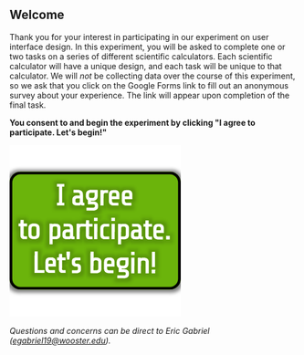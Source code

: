 ## Welcome
Thank you for your interest in participating in our experiment on user interface design. In this experiment, you will be asked to complete one or two tasks on a series of different scientific calculators. Each scientific calculator will have a unique design, and each task will be unique to that calculator. We will *not* be collecting data over the course of this experiment, so we ask that you click on the Google Forms link to fill out an anonymous survey about your experience. The link will appear upon completion of the final task.

**You consent to and begin the experiment by clicking "I agree to participate. Let's begin!"**

[<img src="imgs/i_agree_button_300by300.png" alt="I agree and consent to participate. Let's begin!">](https://www.google.com)

*Questions and concerns can be direct to Eric Gabriel (egabriel19@wooster.edu).*
